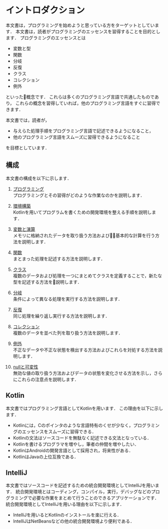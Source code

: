 # イントロダクション

本文書は，プログラミングを始めようと思っている方をターゲットとしています．
本文書は，読者がプログラミングのエッセンスを習得することを目的とします．
プログラミングのエッセンスとは

* 変数と型
* 関数
* 分岐
* 反復
* クラス
* コレクション
* 例外

といった概念です．
これらは多くのプログラミング言語で共通したものであり，
これらの概念を習得していれば，他のプログラミング言語をすぐに習得できます．

本文書では，読者が，

* 与えらた処理手順をプログラミング言語で記述できるようになること，
* 他のプログラミング言語をスムーズに習得できるようになること

を目標としています．

## 構成

本文書の構成を以下に示します．

1. [プログラミング]()  
プログラミングとその習得がどのような作業なのかを説明します．

1. [環境構築]()  
Kotlinを用いてプログラムを書くための開発環境を整える手順を説明します．

1. [変数と演算]()  
メモリに格納されたデータを取り扱う方法および基本的な計算を行う方法を説明します．

1. [関数]()  
まとまった処理を記述する方法を説明します．

1. [クラス]()  
複数のデータおよび処理を一つにまとめてクラスを定義することで，新たな型を記述する方法を説明します．

1. [分岐]()  
条件によって異なる処理を実行する方法を説明します．

1. [反復]()  
同じ処理を繰り返し実行する方法を説明します．

1. [コレクション]()  
複数のデータを並べた列を取り扱う方法を説明します．

1. [例外]()  
不正なデータや不正な状態を検出する方法およびこれらを対処する方法を説明します．

1. [nullと可変性]()  
無効な値の取り扱う方法およびデータの状態を変化させる方法を示し，さらにこれらの注意点を説明します．

## Kotlin

本文書ではプログラミング言語としてKotlinを用います．
この理由を以下に示します．

* Kotlinには，Cのポインタのような言語特有のくせが少なく，プログラミングのエッセンスをスムーズに習得できる．
* Kotlinの文法はソースコードを無駄なく記述できる文法となっている．
* Kotlinを書けるプログラマを増やし，筆者の仲間を増やしたい．
* KotlinはAndroidの開発言語として採用され，将来性がある．
* KotlinはJavaの上位互換である．

## IntelliJ

本文書ではソースコードを記述するための統合開発環境としてIntelliJを用います．
統合開発環境とはコーディング，コンパイル，実行，デバッグなどのプログラミングで必要な作業をまとめて行うことのできるアプリケーションです．
統合開発環境としてIntelliJを用いる理由を以下に示します．

* IntelliJを用いるとKotlinのインストールを楽に行える．
* IntelliJはNetBeansなどの他の統合開発環境より便利である．
